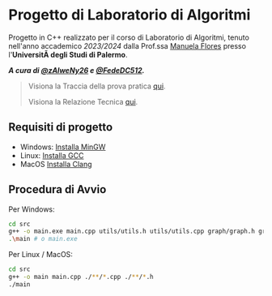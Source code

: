 # Progetto di Laboratorio di Algoritmi

Progetto in C++ realizzato per il corso di Laboratorio di Algoritmi, tenuto nell'anno accademico _2023/2024_ dalla Prof.ssa [Manuela Flores](https://www.unipa.it/persone/docenti/f/manuela.flores/?pagina=curriculum) presso l'**UniversitÃ degli Studi di Palermo**.

_**A cura di [@zAlweNy26](https://github.com/zAlweNy26) e [@FedeDC512](https://github.com/FedeDC512).**_

> Visiona la Traccia della prova pratica [qui](Traccia.pdf).
>
> Visiona la Relazione Tecnica [qui](Relazione.md).

## Requisiti di progetto

- Windows: [Installa MinGW](https://code.visualstudio.com/docs/cpp/config-mingw)
- Linux: [Installa GCC](https://code.visualstudio.com/docs/cpp/config-linux)
- MacOS [Installa Clang](https://code.visualstudio.com/docs/cpp/config-clang-mac)

## Procedura di Avvio

Per Windows:

```bash
cd src
g++ -o main.exe main.cpp utils/utils.h utils/utils.cpp graph/graph.h graph/graph.cpp dfs/dfs.h dfs/dfs.cpp
.\main # o main.exe
```

Per Linux / MacOS:

```bash
cd src
g++ -o main main.cpp ./**/*.cpp ./**/*.h
./main
```
